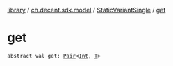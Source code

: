 [library](../../index.md) / [ch.decent.sdk.model](../index.md) / [StaticVariantSingle](index.md) / [get](./get.md)

# get

`abstract val get: `[`Pair`](https://kotlinlang.org/api/latest/jvm/stdlib/kotlin/-pair/index.html)`<`[`Int`](https://kotlinlang.org/api/latest/jvm/stdlib/kotlin/-int/index.html)`, `[`T`](index.md#T)`>`